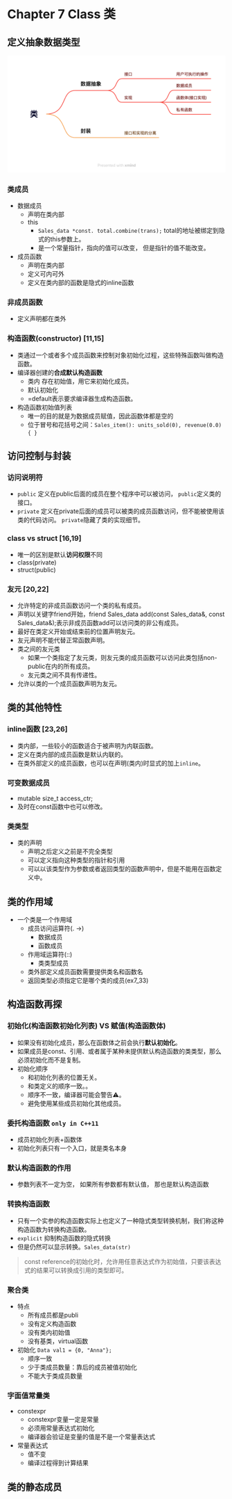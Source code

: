 # Chapter 7 Class 类

## 定义抽象数据类型
![](image/ch7_1.png)

### 类成员
- 数据成员
  - 声明在类内部
  - this
    - `Sales_data *const. total.combine(trans);` total的地址被绑定到隐式的this参数上。
    - 是一个常量指针，指向的值可以改变， 但是指针的值不能改变。
- 成员函数
  - 声明在类内部
  - 定义可内可外
  - 定义在类内部的函数是隐式的inline函数

### 非成员函数
- 定义声明都在类外


### 构造函数(constructor) [11,15]
- 类通过一个或者多个成员函数来控制对象初始化过程，这些特殊函数叫做构造函数。
- 编译器创建的**合成默认构造函数**
  - 类内 存在初始值，用它来初始化成员。
  - 默认初始化
  - =default表示要求编译器生成构造函数。
- 构造函数初始值列表
  - 唯一的目的就是为数据成员赋值，因此函数体都是空的
  - 位于冒号和花括号之间：`Sales_item(): units_sold(0), revenue(0.0) { }`


## 访问控制与封装
### 访问说明符
- `public` 定义在public后面的成员在整个程序中可以被访问， `public`定义类的接口。
- `private` 定义在private后面的成员可以被类的成员函数访问，但不能被使用该类的代码访问。 `private`隐藏了类的实现细节。
### class vs struct [16,19]
- 唯一的区别是默认**访问权限**不同
- class(private)
- struct(public)
### 友元 [20,22]
- 允许特定的非成员函数访问一个类的私有成员。
- 声明以关键字friend开始，friend Sales_data add(const Sales_data&, const Sales_data&);表示非成员函数add可以访问类的非公有成员。
- 最好在类定义开始或结束前的位置声明友元。
- 友元声明不能代替正常函数声明。
- 类之间的友元类
  - 如果一个类指定了友元类，则友元类的成员函数可以访问此类包括non-public在内的所有成员。
  - 友元类之间不具有传递性。
- 允许以类的一个成员函数声明为友元。

## 类的其他特性
### inline函数 [23,26]
- 类内部，一些较小的函数适合于被声明为内联函数。
- 定义在类内部的成员函数是默认内联的。
- 在类外部定义的成员函数，也可以在声明(类内)时显式的加上`inline`。
### 可变数据成员
- mutable size_t access_ctr;
- 及时在const函数中也可以修改。
### 类类型
- 类的声明
  - 声明之后定义之前是不完全类型
  - 可以定义指向这种类型的指针和引用
  - 可以以该类型作为参数或者返回类型的函数声明中，但是不能用在函数定义中。

## 类的作用域
- 一个类是一个作用域
  - 成员访问运算符(. ->)
    - 数据成员
    - 函数成员
  - 作用域运算符(::)
    - 类类型成员
  - 类外部定义成员函数需要提供类名和函数名
  - 返回类型必须指定它是哪个类的成员(ex7_33)


## 构造函数再探
### 初始化(构造函数初始化列表) VS 赋值(构造函数体)
- 如果没有初始化成员，那么在函数体之前会执行**默认初始化**。
- 如果成员是const、引用、或者属于某种未提供默认构造函数的类类型，那么必须初始化而不是复制。
- 初始化顺序
  - 和初始化列表的位置无关。
  - 和类定义的顺序一致。。
  - 顺序不一致，编译器可能会警告⚠️。
  - 避免使用某些成员初始化其他成员。
### 委托构造函数 `only in C++11`
- 成员初始化列表+函数体
- 初始化列表只有一个入口，就是类名本身
### 默认构造函数的作用
- 参数列表不一定为空， 如果所有参数都有默认值， 那也是默认构造函数
### 转换构造函数
- 只有一个实参的构造函数实际上也定义了一种隐式类型转换机制，我们称这种构造函数为转换构造函数。
- `explicit` 抑制构造函数的隐式转换
- 但是仍然可以显示转换。`Sales_data(str)`
> const reference的初始化时，允许用任意表达式作为初始值，只要该表达式的结果可以转换成引用的类型即可。

### 聚合类
- 特点
  - 所有成员都是publi
  - 没有定义构造函数
  - 没有类内初始值
  - 没有基类，virtual函数
- 初始化 `Data val1 = {0, "Anna"};`
  - 顺序一致
  - 少于类成员数量：靠后的成员被值初始化
  - 不能大于类成员数量

### 字面值常量类
- constexpr
  - constexpr变量一定是常量
  - 必须用常量表达式初始化
  - 编译器会验证是变量的值是不是一个常量表达式
- 常量表达式
  - 值不变
  - 编译过程得到计算结果


## 类的静态成员


